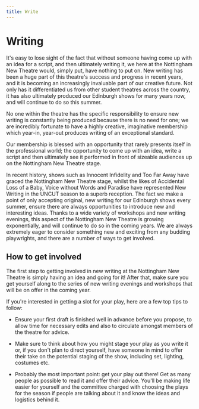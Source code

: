 ```yaml
---
title: Write
---
```


# Writing

It's easy to lose sight of the fact that without someone having come up with an idea for a script, and then ultimately writing it, we here at the Nottingham New Theatre would, simply put, have nothing to put on. New writing has been a huge part of this theatre's success and progress in recent years, and it is becoming an increasingly invaluable part of our creative future. Not only has it differentiated us from other student theatres across the country, it has also ultimately produced our Edinburgh shows for many years now, and will continue to do so this summer.

No one within the theatre has the specific responsibility to ensure new writing is constantly being produced because there is no need for one; we are incredibly fortunate to have a highly creative, imaginative membership which year-in, year-out produces writing of an exceptional standard.

Our membership is blessed with an opportunity that rarely presents itself in the professional world; the opportunity to come up with an idea, write a script and then ultimately see it performed in front of sizeable audiences up on the Nottingham New Theatre stage.

In recent history, shows such as Innocent Infidelity and Too Far Away have graced the Nottingham New Theatre stage, whilst the likes of Accidental Loss of a Baby, Voice without Words and Paradise have represented New Writing in the UNCUT season to a superb reception. The fact we make a point of only accepting original, new writing for our Edinburgh shows every summer, ensure there are always opportunities to introduce new and interesting ideas. Thanks to a wide variety of workshops and new writing evenings, this aspect of the Nottingham New Theatre is growing exponentially, and will continue to do so in the coming years. We are always extremely eager to consider something new and exciting from any budding playwrights, and there are a number of ways to get involved.

## How to get involved

The first step to getting involved in new writing at the Nottingham New Theatre is simply having an idea and going for it! After that, make sure you get yourself along to the series of new writing evenings and workshops that will be on offer in the coming year.

If you're interested in getting a slot for your play, here are a few top tips to follow:

- Ensure your first draft is finished well in advance before you propose, to allow time for necessary edits and also to circulate amongst members of the theatre for advice.

- Make sure to think about how you might stage your play as you write it or, if you don't plan to direct yourself, have someone in mind to offer their take on the potential staging of the show, including set, lighting, costumes etc.

- Probably the most important point: get your play out there! Get as many people as possible to read it and offer their advice. You'll be making life easier for yourself and the committee charged with choosing the plays for the season if people are talking about it and know the ideas and logistics behind it.
